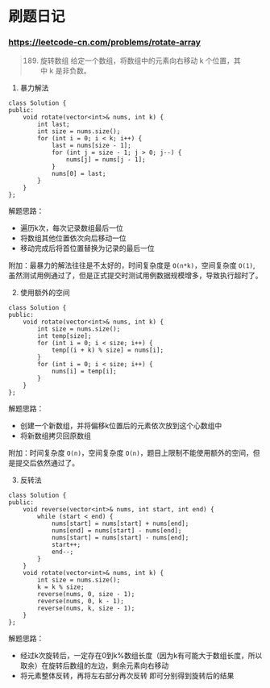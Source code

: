 # 刷题日记

### https://leetcode-cn.com/problems/rotate-array

>189. 旋转数组 给定一个数组，将数组中的元素向右移动 k 个位置，其中 k 是非负数。

1. 暴力解法

```
class Solution {
public:
    void rotate(vector<int>& nums, int k) {
        int last;
        int size = nums.size();
        for (int i = 0; i < k; i++) {
            last = nums[size - 1];
            for (int j = size - 1; j > 0; j--) {
                nums[j] = nums[j - 1];
            }
            nums[0] = last;
        }
    }
};
```
解题思路：

- 遍历k次，每次记录数组最后一位
- 将数组其他位置依次向后移动一位
- 移动完成后将首位置替换为记录的最后一位

附加：最暴力的解法往往是不太好的，时间复杂度是 `O(n*k)`，空间复杂度 `O(1)`, 虽然测试用例通过了，但是正式提交时测试用例数据规模增多，导致执行超时了。

2. 使用额外的空间

```
class Solution {
public:
    void rotate(vector<int>& nums, int k) {
        int size = nums.size();
        int temp[size];
        for (int i = 0; i < size; i++) {
            temp[(i + k) % size] = nums[i];
        }
        for (int i = 0; i < size; i++) {
            nums[i] = temp[i];
        }
    }
};
```
解题思路：

- 创建一个新数组，并将偏移k位置后的元素依次放到这个心数组中
- 将新数组拷贝回原数组

附加：时间复杂度 `O(n)`，空间复杂度 `O(n)`，题目上限制不能使用额外的空间，但是提交后依然通过了。

3. 反转法

```
class Solution {
public:
    void reverse(vector<int>& nums, int start, int end) {
        while (start < end) {
            nums[start] = nums[start] + nums[end];
            nums[end] = nums[start] - nums[end];
            nums[start] = nums[start] - nums[end];
            start++;
            end--;
        }
    }
    void rotate(vector<int>& nums, int k) {
        int size = nums.size();
        k = k % size;
        reverse(nums, 0, size - 1);
        reverse(nums, 0, k - 1);
        reverse(nums, k, size - 1);
    }
};
```
解题思路：

- 经过k次旋转后，一定存在0到k%数组长度（因为k有可能大于数组长度，所以取余）在旋转后数组的左边，剩余元素向右移动
- 将元素整体反转，再将左右部分再次反转 即可分别得到旋转后的结果
